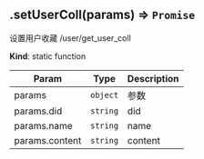 <a name="module_miot/service/smarthome.setUserColl"></a>

## .setUserColl(params) ⇒ <code>Promise</code>
设置用户收藏
/user/get_user_coll

**Kind**: static function  

| Param | Type | Description |
| --- | --- | --- |
| params | <code>object</code> | 参数 |
| params.did | <code>string</code> | did |
| params.name | <code>string</code> | name |
| params.content | <code>string</code> | content |

